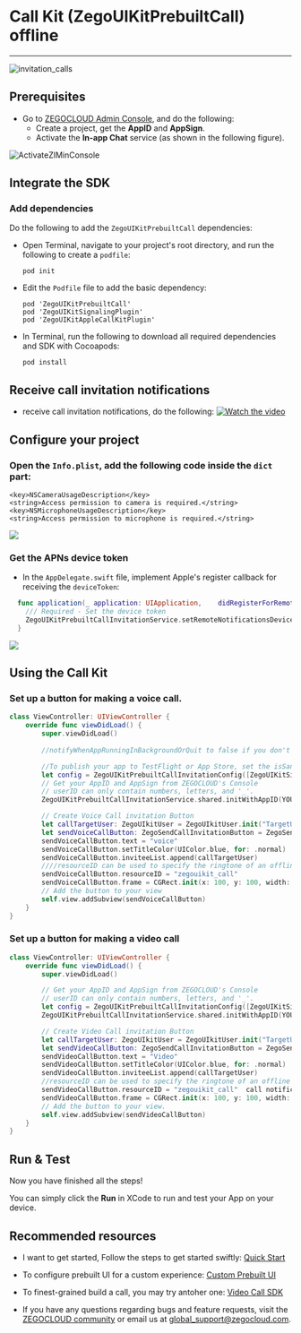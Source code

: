 # Call Kit (ZegoUIKitPrebuiltCall) offline

- - -

![invitation_calls](https://storage.zego.im/sdk-doc/Pics/ZegoUIKit/Flutter/call/invitation_calls.gif)

## Prerequisites

- Go to [ZEGOCLOUD Admin Console](https://console.zegocloud.com), and do the following:
  - Create a project, get the **AppID** and **AppSign**.
  - Activate the **In-app Chat** service (as shown in the following figure).

![ActivateZIMinConsole](https://storage.zego.im/sdk-doc/Pics/InappChat/ActivateZIMinConsole2.png)


## Integrate the SDK

### Add dependencies

Do the following to add the `ZegoUIKitPrebuiltCall` dependencies:

- Open Terminal, navigate to your project's root directory, and run the following to create a `podfile`: 

    ```
    pod init
    ```
- Edit the `Podfile` file to add the basic dependency:

    ```
    pod 'ZegoUIKitPrebuiltCall'
    pod 'ZegoUIKitSignalingPlugin'
    pod 'ZegoUIKitAppleCallKitPlugin'
    ```

- In Terminal, run the following to download all required dependencies and SDK with Cocoapods:

    ```
    pod install
    ```

## Receive call invitation notifications

- receive call invitation notifications, do the following: 
    [![Watch the video](https://storage.zego.im/sdk-doc/Pics/ZegoUIKit/videos/how_to_enable_offline_call_invitation_ios.png)](https://youtu.be/rzdRY8bDqdo)


## Configure your project
### Open the `Info.plist`, add the following code inside the `dict` part:
```plist
<key>NSCameraUsageDescription</key>
<string>Access permission to camera is required.</string>
<key>NSMicrophoneUsageDescription</key>
<string>Access permission to microphone is required.</string>
```
<image src="https://storage.zego.im/sdk-doc/Pics/ZegoUIKit/iOS/add_mic_camera_permissions.png">

### Get the APNs device token
- In the `AppDelegate.swift` file, implement Apple's register callback for receiving the `deviceToken`:

```swift
  func application(_ application: UIApplication,    didRegisterForRemoteNotificationsWithDeviceToken deviceToken: Data){
    /// Required - Set the device token
    ZegoUIKitPrebuiltCallInvitationService.setRemoteNotificationsDeviceToken(deviceToken)
  }
```
<image src="https://storage.zego.im/sdk-doc/Pics/ZegoUIKit/iOS/device_token.png">

## Using the Call Kit
### Set up a button for making a voice call.
```swift
class ViewController: UIViewController {
    override func viewDidLoad() {
        super.viewDidLoad()
 
        //notifyWhenAppRunningInBackgroundOrQuit to false if you don't need to receive a call invitation notification while your app running in the background or quit.

        //To publish your app to TestFlight or App Store, set the isSandboxEnvironment to false before starting building. To debug locally, set it to true. Ignore this when the notifyWhenAppRunningInBackgroundOrQuit is false.
        let config = ZegoUIKitPrebuiltCallInvitationConfig([ZegoUIKitSignalingPlugin()], notifyWhenAppRunningInBackgroundOrQuit: true, isSandboxEnvironment: false)
        // Get your AppID and AppSign from ZEGOCLOUD's Console
        // userID can only contain numbers, letters, and '_'.
        ZegoUIKitPrebuiltCallInvitationService.shared.initWithAppID(YOUR_APPID, appSign: YOUR_APP_SIGN, userID:YOUR_USER_ID, userName:YOUR_USER_NAME, config: config)

        // Create Voice Call invitation Button
        let callTargetUser: ZegoUIkitUser = ZegoUIkitUser.init("TargetUserID", "TargetUserName")
        let sendVoiceCallButton: ZegoSendCallInvitationButton = ZegoSendCallInvitationButton(ZegoInvitationType.voiceCall.rawValue)
        sendVoiceCallButton.text = "voice"
        sendVoiceCallButton.setTitleColor(UIColor.blue, for: .normal)
        sendVoiceCallButton.inviteeList.append(callTargetUser)
        ////resourceID can be used to specify the ringtone of an offline call invitation, which must be set to the same value as the Push Resource ID in ZEGOCLOUD Admin Console. This only takes effect when the ZegoUIKitPrebuiltCallInvitationConfig`s notifyWhenAppRunningInBackgroundOrQuit is true
        sendVoiceCallButton.resourceID = "zegouikit_call" 
        sendVoiceCallButton.frame = CGRect.init(x: 100, y: 100, width: 150, height: 40)
        // Add the button to your view
        self.view.addSubview(sendVoiceCallButton)
    }
}
```

### Set up a button for making a video call
```swift
class ViewController: UIViewController {
    override func viewDidLoad() {
        super.viewDidLoad()

        // Get your AppID and AppSign from ZEGOCLOUD's Console
        // userID can only contain numbers, letters, and '_'. 
        let config = ZegoUIKitPrebuiltCallInvitationConfig([ZegoUIKitSignalingPlugin()], notifyWhenAppRunningInBackgroundOrQuit: true, isSandboxEnvironment: false)
        ZegoUIKitPrebuiltCallInvitationService.shared.initWithAppID(YOUR_APPID, appSign: YOUR_APP_SIGN, userID:YOUR_USER_ID, userName:YOUR_USER_NAME, config: config)

        // Create Video Call invitation Button
        let callTargetUser: ZegoUIkitUser = ZegoUIkitUser.init("TargetUserID", "TargetUserName")
        let sendVideoCallButton: ZegoSendCallInvitationButton = ZegoSendCallInvitationButton(ZegoInvitationType.videoCall.rawValue)
        sendVideoCallButton.text = "Video"
        sendVideoCallButton.setTitleColor(UIColor.blue, for: .normal)
        sendVideoCallButton.inviteeList.append(callTargetUser)
        //resourceID can be used to specify the ringtone of an offline call invitation, which must be set to the same value as the Push Resource ID in ZEGOCLOUD Admin Console. This only takes effect when the ZegoUIKitPrebuiltCallInvitationConfig`s  notifyWhenAppRunningInBackgroundOrQuit is true
        sendVideoCallButton.resourceID = "zegouikit_call"  call notification
        sendVideoCallButton.frame = CGRect.init(x: 100, y: 100, width: 150, height: 40)
        // Add the button to your view.
        self.view.addSubview(sendVideoCallButton)
    }
}
```

## Run & Test

Now you have finished all the steps!

You can simply click the **Run** in XCode to run and test your App on your device.

## Recommended resources

- I want to get started, Follow the steps to get started swiftly: [Quick Start](https://docs.zegocloud.com/article/14819)

- To configure prebuilt UI for a custom experience: [Custom Prebuilt UI](https://docs.zegocloud.com/article/14765)

- To finest-grained build a call, you may try antoher one: [Video Call SDK](https://docs.zegocloud.com/article/5540)

- If you have any questions regarding bugs and feature requests, visit the [ZEGOCLOUD community](https://discord.gg/EtNRATttyp) or email us at global_support@zegocloud.com.
